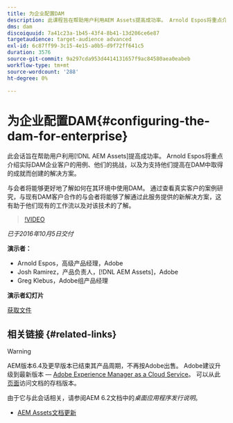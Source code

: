 ```yaml
---
title: 为企业配置DAM
description: 此课程旨在帮助用户利用AEM Assets提高成功率。 Arnold Espos将重点介绍实际DAM企业客户的用例、他们的挑战，以及为支持他们提高在DAM中取得的成就而创建的解决方案。   与会者将能够更好地了解如何在其环境中使用DAM。 通过查看真实客户的案例研究，与现有DAM客户合作的与会者将能够了解通过此服务提供的新解决方案，这有助于他们现有的工作流以及对该技术的了解。
dms: dam
discoiquuid: 7a41c23a-1b45-43f4-8b41-13d206ce6e87
targetaudience: target-audience advanced
exl-id: 6c87ff99-3c15-4e15-a0b5-d9f72ff641c5
duration: 3576
source-git-commit: 9a297cda953d4414131657f9ac84580aea0eabeb
workflow-type: tm+mt
source-wordcount: '288'
ht-degree: 0%

---
```


# 为企业配置DAM{#configuring-the-dam-for-enterprise}

此会话旨在帮助用户利用[!DNL AEM Assets]提高成功率。 Arnold Espos将重点介绍实际DAM企业客户的用例、他们的挑战，以及为支持他们提高在DAM中取得的成就而创建的解决方案。

与会者将能够更好地了解如何在其环境中使用DAM。 通过查看真实客户的案例研究，与现有DAM客户合作的与会者将能够了解通过此服务提供的新解决方案，这有助于他们现有的工作流以及对该技术的了解。

>[!VIDEO](https://video.tv.adobe.com/v/19298/?quality=9)

*已于2016年10月5日交付*

**演示者：**

* Arnold Espos，高级产品经理，Adobe
* Josh Ramirez，产品负责人，[!DNL AEM Assets]，Adobe
* Greg Klebus，Adobe组产品经理

**演示者幻灯片**

[获取文件](assets/assets-webinar-oct5final.pdf)

## 相关链接 {#related-links}

>[!WARNING]
>
>AEM版本6.4及更早版本已结束其产品周期，不再按Adobe出售。  Adobe建议升级到最新版本 — [Adobe Experience Manager as a Cloud Service](https://experienceleague.adobe.com/docs/experience-manager-cloud-service.html?lang=zh-Hans)。  可以从此[页面](https://experienceleague.adobe.com/docs/experience-manager-release-information/aem-release-updates/previous-updates/aem-previous-versions.html?lang=zh-Hans)访问文档的存档版本。
>
>由于它与此会话相关，请参阅AEM 6.2文档中的&#x200B;*桌面应用程序发行说明*。

* [AEM Assets文档更新](https://docs.adobe.com/content/docs/en/aem/recent-documentation-updates.html)

